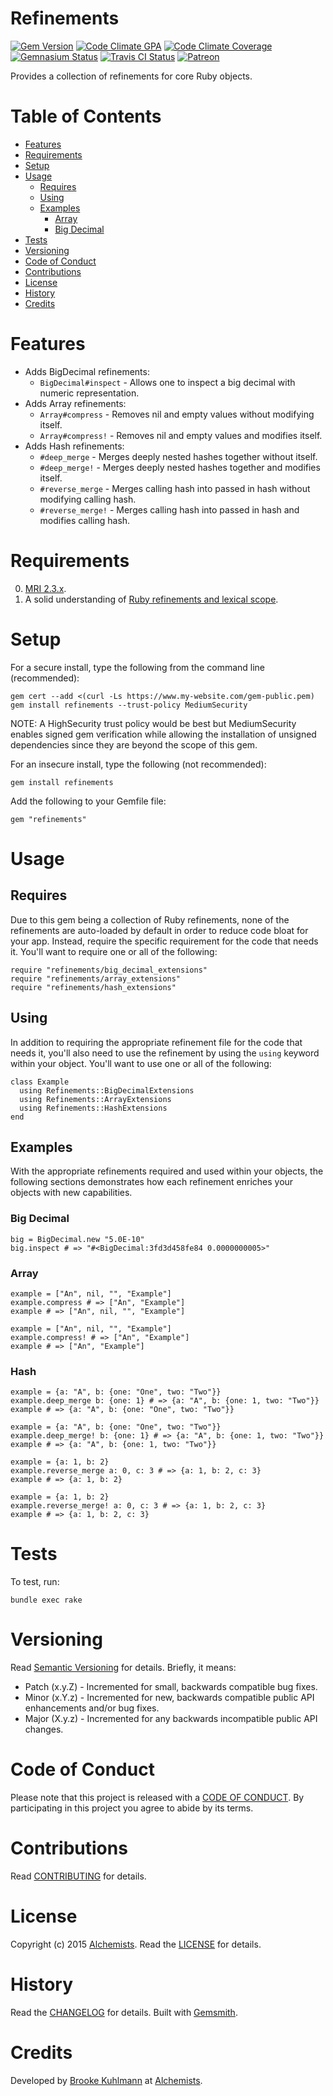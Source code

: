 # Refinements

[![Gem Version](https://badge.fury.io/rb/refinements.svg)](http://badge.fury.io/rb/refinements)
[![Code Climate GPA](https://codeclimate.com/github/bkuhlmann/refinements.svg)](https://codeclimate.com/github/bkuhlmann/refinements)
[![Code Climate Coverage](https://codeclimate.com/github/bkuhlmann/refinements/coverage.svg)](https://codeclimate.com/github/bkuhlmann/refinements)
[![Gemnasium Status](https://gemnasium.com/bkuhlmann/refinements.svg)](https://gemnasium.com/bkuhlmann/refinements)
[![Travis CI Status](https://secure.travis-ci.org/bkuhlmann/refinements.svg)](https://travis-ci.org/bkuhlmann/refinements)
[![Patreon](https://img.shields.io/badge/patreon-donate-brightgreen.svg)](https://www.patreon.com/bkuhlmann)

Provides a collection of refinements for core Ruby objects.

<!-- Tocer[start]: Auto-generated, don't remove. -->

# Table of Contents

- [Features](#features)
- [Requirements](#requirements)
- [Setup](#setup)
- [Usage](#usage)
  - [Requires](#requires)
  - [Using](#using)
  - [Examples](#examples)
    - [Array](#array)
    - [Big Decimal](#big-decimal)
- [Tests](#tests)
- [Versioning](#versioning)
- [Code of Conduct](#code-of-conduct)
- [Contributions](#contributions)
- [License](#license)
- [History](#history)
- [Credits](#credits)

<!-- Tocer[finish]: Auto-generated, don't remove. -->

# Features

- Adds BigDecimal refinements:
  - `BigDecimal#inspect` - Allows one to inspect a big decimal with numeric representation.
- Adds Array refinements:
  - `Array#compress` - Removes nil and empty values without modifying itself.
  - `Array#compress!` - Removes nil and empty values and modifies itself.
- Adds Hash refinements:
  - `#deep_merge` - Merges deeply nested hashes together without itself.
  - `#deep_merge!` - Merges deeply nested hashes together and modifies itself.
  - `#reverse_merge` - Merges calling hash into passed in hash without modifying calling hash.
  - `#reverse_merge!` - Merges calling hash into passed in hash and modifies calling hash.

# Requirements

0. [MRI 2.3.x](https://www.ruby-lang.org).
0. A solid understanding of [Ruby refinements and lexical scope](https://www.youtube.com/watch?v=qXC9Gk4dCEw).

# Setup

For a secure install, type the following from the command line (recommended):

    gem cert --add <(curl -Ls https://www.my-website.com/gem-public.pem)
    gem install refinements --trust-policy MediumSecurity

NOTE: A HighSecurity trust policy would be best but MediumSecurity enables signed gem verification while
allowing the installation of unsigned dependencies since they are beyond the scope of this gem.

For an insecure install, type the following (not recommended):

    gem install refinements

Add the following to your Gemfile file:

    gem "refinements"

# Usage

## Requires

Due to this gem being a collection of Ruby refinements, none of the refinements are auto-loaded by default in order to
reduce code bloat for your app. Instead, require the specific requirement for the code that needs it. You'll want to
require one or all of the following:

    require "refinements/big_decimal_extensions"
    require "refinements/array_extensions"
    require "refinements/hash_extensions"

## Using

In addition to requiring the appropriate refinement file for the code that needs it, you'll also need to use the
refinement by using the `using` keyword within your object. You'll want to use one or all of the following:

    class Example
      using Refinements::BigDecimalExtensions
      using Refinements::ArrayExtensions
      using Refinements::HashExtensions
    end

## Examples

With the appropriate refinements required and used within your objects, the following sections demonstrates how each
refinement enriches your objects with new capabilities.

### Big Decimal

    big = BigDecimal.new "5.0E-10"
    big.inspect # => "#<BigDecimal:3fd3d458fe84 0.0000000005>"

### Array

    example = ["An", nil, "", "Example"]
    example.compress # => ["An", "Example"]
    example # => ["An", nil, "", "Example"]

    example = ["An", nil, "", "Example"]
    example.compress! # => ["An", "Example"]
    example # => ["An", "Example"]

### Hash

    example = {a: "A", b: {one: "One", two: "Two"}}
    example.deep_merge b: {one: 1} # => {a: "A", b: {one: 1, two: "Two"}}
    example # => {a: "A", b: {one: "One", two: "Two"}}

    example = {a: "A", b: {one: "One", two: "Two"}}
    example.deep_merge! b: {one: 1} # => {a: "A", b: {one: 1, two: "Two"}}
    example # => {a: "A", b: {one: 1, two: "Two"}}

    example = {a: 1, b: 2}
    example.reverse_merge a: 0, c: 3 # => {a: 1, b: 2, c: 3}
    example # => {a: 1, b: 2}

    example = {a: 1, b: 2}
    example.reverse_merge! a: 0, c: 3 # => {a: 1, b: 2, c: 3}
    example # => {a: 1, b: 2, c: 3}

# Tests

To test, run:

    bundle exec rake

# Versioning

Read [Semantic Versioning](http://semver.org) for details. Briefly, it means:

- Patch (x.y.Z) - Incremented for small, backwards compatible bug fixes.
- Minor (x.Y.z) - Incremented for new, backwards compatible public API enhancements and/or bug fixes.
- Major (X.y.z) - Incremented for any backwards incompatible public API changes.

# Code of Conduct

Please note that this project is released with a [CODE OF CONDUCT](CODE_OF_CONDUCT.md). By participating in this project
you agree to abide by its terms.

# Contributions

Read [CONTRIBUTING](CONTRIBUTING.md) for details.

# License

Copyright (c) 2015 [Alchemists](https://www.alchemists.io).
Read the [LICENSE](LICENSE.md) for details.

# History

Read the [CHANGELOG](CHANGELOG.md) for details.
Built with [Gemsmith](https://github.com/bkuhlmann/gemsmith).

# Credits

Developed by [Brooke Kuhlmann](https://www.alchemists.io) at [Alchemists](https://www.alchemists.io).
